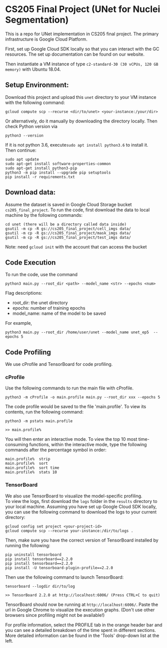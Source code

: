 # CS205 Final Project (UNet for Nuclei Segmentation)
This is a repo for UNet implementation in CS205 final project. 
The primary infrastructure is Google Cloud Platform.
  
  
First, set up Google Cloud SDK locally so that you can interact with the GC resources.
The set up documentation can be found on our website.  

Then instantiate a VM instance of type ```c2-standard-30 (30 vCPUs, 120 GB memory)``` with Ubuntu 18.04.



## Setup Environment:
Download this project and upload this ```unet``` directory to your VM instance with the following
command:
```
gcloud compute scp --recurse <dir/to/unet> <your-instance:/your/dir>
```
Or alternatively, do it manually by downloading the directory locally.
Then check Python version via
```
python3 --version
```
If it is not python 3.6, execute```sudo apt install python3.6``` to install it.  
Then continue:
```
sudo apt update
sudo apt-get install software-properties-common
sudo apt-get install python3-pip
python3 -m pip install --upgrade pip setuptools
pip install -r requirements.txt
```

## Download data: 
Assume the dataset is saved in Google Cloud Storage bucket ```cs205_final_project```.
To run the code, first download the data to local machine by the following commands:
```
cd unet (there will be a directory called data inside)
gsutil -m cp -R gs://cs205_final_project/cell_imgs data/
gsutil -m cp -R gs://cs205_final_project/mask_imgs data/
gsutil -m cp -R gs://cs205_final_project/test_imgs data/
```
Note: need ```gcloud init``` with the account that can access the bucket

## Code Execution
To run the code, use the command 
```
python3 main.py --root_dir <path> --model_name <str> --epochs <num>
```
Flag descriptions:
- root_dir: the unet directory 
- epochs: number of training epochs  
- model_name: name of the model to be saved

For example, 
```
python3 main.py --root_dir /home/user/unet --model_name unet_ep5  --epochs 5
```
## Code Profiling
We use cProfile and TensorBoard for code profiling. 

### cProfile
Use the following commands to run the main file with cProfile.
```
python3 -m cProfile -o main.profile main.py --root_dir xxx --epochs 5
```
The code profile would be saved to the file 'main.profile'. To view its contents, run the following command:
```
python3 -m pstats main.profile

>> main.profile%
```
You will then enter an interactive mode. To view the top 10 most time-consuming functions, 
within the interactive mode, type the following commands after the percentage symbol in order:
```
main.profile%  strip
main.profile%  sort
main.profile%  sort time
main.profile%  stats 10
```

### TensorBoard
We also use TensorBoard to visualize the model-specific profiling.  
To view the logs, first download the ```logs``` folder in the ```results``` directory to your local machine.
Assuming you have set up Google Cloud SDK locally, you can use the following command to download the logs 
to your current directory:
```
gcloud config set project <your-project-id>
gcloud compute scp --recurse your-instance:/dir/to/logs .
```
Then, make sure you have the correct version of TensorBoard installed by running the following:
```
pip uninstall tensorboard
pip install tensorboard==2.2.0
pip install tensorboard==2.2.0
pip install -U tensorboard-plugin-profile==2.2.0
```
Then use the following command to launch TensorBoard:
```
tensorboard --logdir dir/to/log  

>> TensorBoard 2.2.0 at http://localhost:6006/ (Press CTRL+C to quit)
```
TensorBoard should now be running at ```http://localhost:6006/```. 
Paste the url in Google Chrome to visualize the execution graphs. 
(Don't use other browsers since profiling might not be available!)
  
For profile information, select the PROFILE tab in the orange header bar and you can see a detailed
breakdown of the time spent in different sections. More detailed information can be found in
the 'Tools' drop-down list at the left.
